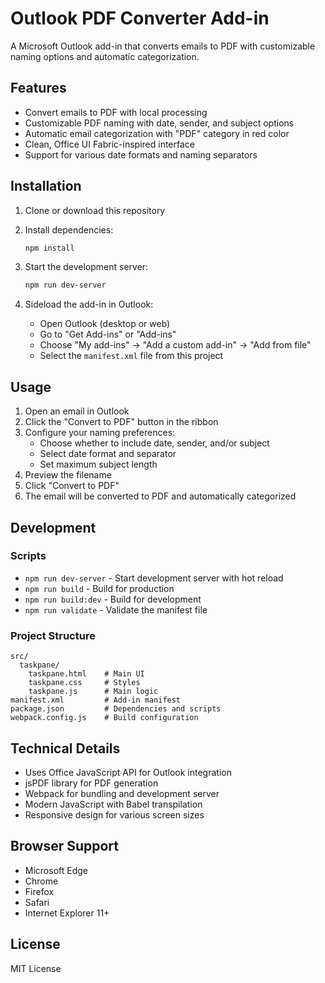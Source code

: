 # Outlook PDF Converter Add-in

A Microsoft Outlook add-in that converts emails to PDF with customizable naming options and automatic categorization.

## Features

- Convert emails to PDF with local processing
- Customizable PDF naming with date, sender, and subject options
- Automatic email categorization with "PDF" category in red color
- Clean, Office UI Fabric-inspired interface
- Support for various date formats and naming separators

## Installation

1. Clone or download this repository
2. Install dependencies:
   ```bash
   npm install
   ```

3. Start the development server:
   ```bash
   npm run dev-server
   ```

4. Sideload the add-in in Outlook:
   - Open Outlook (desktop or web)
   - Go to "Get Add-ins" or "Add-ins" 
   - Choose "My add-ins" -> "Add a custom add-in" -> "Add from file"
   - Select the `manifest.xml` file from this project

## Usage

1. Open an email in Outlook
2. Click the "Convert to PDF" button in the ribbon
3. Configure your naming preferences:
   - Choose whether to include date, sender, and/or subject
   - Select date format and separator
   - Set maximum subject length
4. Preview the filename
5. Click "Convert to PDF"
6. The email will be converted to PDF and automatically categorized

## Development

### Scripts

- `npm run dev-server` - Start development server with hot reload
- `npm run build` - Build for production
- `npm run build:dev` - Build for development
- `npm run validate` - Validate the manifest file

### Project Structure

```
src/
  taskpane/
    taskpane.html    # Main UI
    taskpane.css     # Styles
    taskpane.js      # Main logic
manifest.xml         # Add-in manifest
package.json         # Dependencies and scripts
webpack.config.js    # Build configuration
```

## Technical Details

- Uses Office JavaScript API for Outlook integration
- jsPDF library for PDF generation
- Webpack for bundling and development server
- Modern JavaScript with Babel transpilation
- Responsive design for various screen sizes

## Browser Support

- Microsoft Edge
- Chrome
- Firefox  
- Safari
- Internet Explorer 11+

## License

MIT License